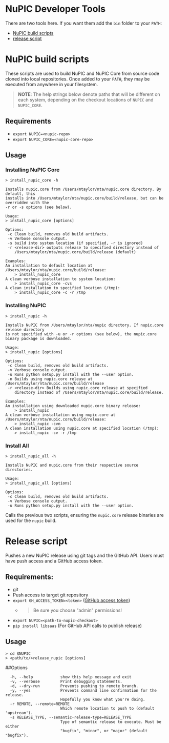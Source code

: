 # NuPIC Developer Tools

There are two tools here. If you want them add the `bin` folder to your `PATH`:

- [NuPIC build scripts](#nupic-build-scripts)
- [release script](#release-script)

# NuPIC build scripts

These scripts are used to build NuPIC and NuPIC Core from source code cloned into local repositories. Once added to your `PATH`, they may be executed from anywhere in your filesystem. 

> **NOTE**: The help strings below denote paths that will be different on each system, depending on the checkout locations of `NUPIC` and `NUPIC_CORE`. 

## Requirements

- `export NUPIC=<nupic-repo>`
- `export NUPIC_CORE=<nupic-core-repo>`

## Usage

### Installing NuPIC Core

`> install_nupic_core -h`

```
Installs nupic.core from /Users/mtaylor/nta/nupic.core directory. By default, this
installs into /Users/mtaylor/nta/nupic.core/build/release, but can be overridden with the
-r or -s options (see below).

Usage:
> install_nupic_core [options]

Options:
 -c Clean build, removes old build artifacts.
 -v Verbose console output.
 -s build into system location (if specified, -r is ignored)
 -r <release-dir> outputs release to specified directory instead of
    /Users/mtaylor/nta/nupic.core/build/release (default)

Examples:
An installation to default location at /Users/mtaylor/nta/nupic.core/build/release:
    > install_nupic_core
A clean verbose installation to system location:
    > install_nupic_core -cvs
A clean installation to specified location (/tmp):
    > install_nupic_core -c -r /tmp
```

### Installing NuPIC

`> install_nupic -h`

```
Installs NuPIC from /Users/mtaylor/nta/nupic directory. If nupic.core release directory
is not specified with -u or -r options (see below), the nupic.core
binary package is downloaded.

Usage:
> install_nupic [options]

Options:
 -c Clean build, removes old build artifacts.
 -v Verbose console output.
 -u Runs python setup.py install with the --user option.
 -n Builds using nupic.core release at /Users/mtaylor/nta/nupic.core/build/release
 -r <release-dir> Builds using nupic.core release at specified
    directory instead of /Users/mtaylor/nta/nupic.core/build/release.

Examples:
An installation using downloaded nupic.core binary release:
    > install_nupic
A clean verbose installation using nupic.core at
/Users/mtaylor/nta/nupic.core/build/release:
    > install_nupic -cvn
A clean installation using nupic.core at specified location (/tmp):
    > install_nupic -cv -r /tmp
```

### Install All

`> install_nupic_all -h` 

```
Installs NuPIC and nupic.core from their respective source directories.

Usage:
> install_nupic_all [options]

Options:
 -c Clean build, removes old build artifacts.
 -v Verbose console output.
 -u Runs python setup.py install with the --user option.
```

Calls the previous two scripts, ensuring the `nupic.core` release binaries are used for the `nupic` build. 

# Release script

Pushes a new NuPIC release using git tags and the GitHub API. Users must have push access and a GitHub access token.

## Requirements:
- git
- Push access to target git repository
- `export GH_ACCESS_TOKEN=<token>` ([GitHub access token](https://github.com/blog/1509-personal-api-tokens))
  - > Be sure you choose "admin" permissions!
- `export NUPIC=<path-to-nupic-checkout>`
- `pip install libsaas` (For GitHub API calls to publish release)

## Usage

    > cd $NUPIC
    > <path/to/>release_nupic [options]

##Options
```
  -h, --help            show this help message and exit
  -v, --verbose         Print debugging statements.
  -d, --dry-run         Prevents pushing to remote branch.
  -y, --yes             Prevents command line confirmation for the release.
                        Hopefully you know what you're doing.
  -r REMOTE, --remote=REMOTE
                        Which remote location to push to (default 'upstream').
  -s RELEASE_TYPE, --semantic-release-type=RELEASE_TYPE
                        Type of semantic release to execute. Must be either
                        "bugfix", "minor", or "major" (default "bugfix").
```
